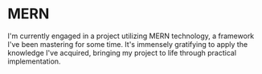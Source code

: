 # MERN
I'm currently engaged in a project utilizing MERN technology, a framework I've been mastering for some time. It's immensely gratifying to apply the knowledge I've acquired, bringing my project to life through practical implementation.
